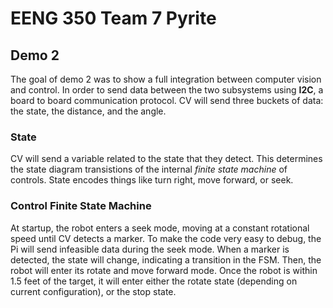 # EENG 350 Team 7 Pyrite
## Demo 2
The goal of demo 2 was to show a full integration between computer vision and control. In order to send data between the two subsystems using **I2C**, a board to board communication protocol. CV will send three buckets of data: the state, the distance, and the angle. 
### State
CV will send a variable related to the state that they detect. This determines the state diagram transistions of the internal *finite state machine* of controls. State encodes things like turn right, move forward, or seek.
### Control Finite State Machine
At startup, the robot enters a seek mode, moving at a constant rotational speed until CV detects a marker. To make the code very easy to debug, the Pi will send infeasible data during the seek mode. When a marker is detected, the state will change, indicating a transition in the FSM. Then, the robot will enter its rotate and move forward mode. Once the robot is within 1.5 feet of the target, it will enter either the rotate state (depending on current configuration), or the stop state.

